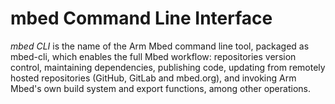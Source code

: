 # mbed Command Line Interface

*mbed CLI* is the name of the Arm Mbed command line tool, packaged as mbed-cli, which enables the full Mbed workflow: repositories version control, maintaining dependencies, publishing code, updating from remotely hosted repositories (GitHub, GitLab and mbed.org), and invoking Arm Mbed's own build system and export functions, among other operations.
